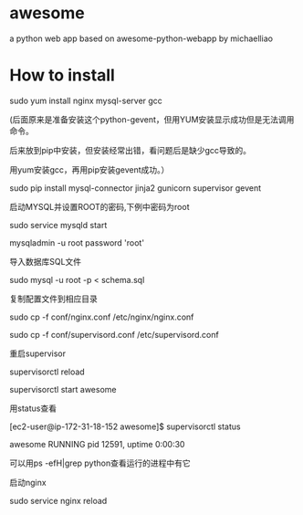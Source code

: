 # awesome
a python web app based on awesome-python-webapp by michaelliao
# How to install
sudo yum install nginx mysql-server gcc

  (后面原来是准备安装这个python-gevent，但用YUM安装显示成功但是无法调用命令。
  
  后来放到pip中安装，但安装经常出错，看问题后是缺少gcc导致的。
  
  用yum安装gcc，再用pip安装gevent成功。）

sudo pip install mysql-connector jinja2 gunicorn  supervisor gevent

启动MYSQL并设置ROOT的密码,下例中密码为root

sudo service mysqld start

mysqladmin -u root password 'root'

导入数据库SQL文件

sudo mysql -u root -p < schema.sql

复制配置文件到相应目录

sudo cp -f conf/nginx.conf /etc/nginx/nginx.conf

sudo cp -f conf/supervisord.conf /etc/supervisord.conf

重启supervisor

supervisorctl reload

supervisorctl start awesome

用status查看

[ec2-user@ip-172-31-18-152 awesome]$ supervisorctl status

awesome                          RUNNING   pid 12591, uptime 0:00:30

可以用ps -efH|grep python查看运行的进程中有它

启动nginx
 
 sudo service nginx reload

